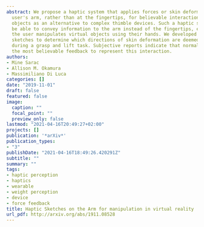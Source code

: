 ```yaml
---
abstract: We propose a haptic system that applies forces or skin deformation to the
  user's arm, rather than at the fingertips, for believable interaction with virtual
  objects as an alternative to complex thimble devices. Such a haptic system would
  be able to convey information to the arm instead of the fingertips, even though
  the user manipulates virtual objects using their hands. We developed a set of haptic
  sketches to determine which directions of skin deformation are deemed more believable
  during a grasp and lift task. Subjective reports indicate that normal forces were
  the most believable feedback to represent this interaction.
authors:
- Mine Sarac
- Allison M. Okamura
- Massimiliano Di Luca
categories: []
date: "2019-11-01"
draft: false
featured: false
image:
  caption: ""
  focal_point: ""
  preview_only: false
lastmod: "2021-04-16T20:49:27+02:00"
projects: []
publication: '*arXiv*'
publication_types:
- "3"
publishDate: "2021-04-16T18:49:26.420291Z"
subtitle: ""
summary: ""
tags:
- haptic perception
- haptics
- wearable
- weight perception
- device
- force feedback
title: Haptic Sketches on the Arm for manipulation in virtual reality
url_pdf: http://arxiv.org/abs/1911.08528
---
```

